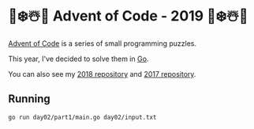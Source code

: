 # 🎄❄️☃️🎅 Advent of Code - 2019 🎄❄️☃️🎅
[Advent of Code](http://adventofcode.com/) is a series of small programming puzzles.

This year, I've decided to solve them in [Go](https://golang.org/).

You can also see my [2018 repository](https://github.com/SwiftPush/advent-of-code-2018) and [2017 repository](https://github.com/SwiftPush/advent-of-code-2017).

## Running
```bash
go run day02/part1/main.go day02/input.txt
```